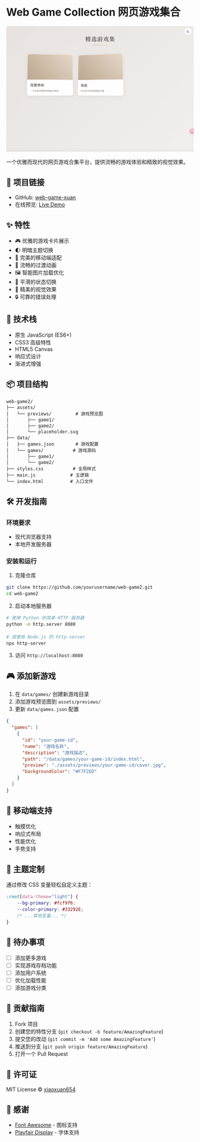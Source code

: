 # Web Game Collection 网页游戏集合

![Gaming Preview](./assets/previews/preview.png)

一个优雅而现代的网页游戏合集平台，提供流畅的游戏体验和精致的视觉效果。

## 🔗 项目链接

- GitHub: [web-game-xuan](https://github.com/xiaoxuan654/web-game-xuan)
- 在线预览: [Live Demo](https://xiaoxuan654.github.io/web-game-xuan)

## ✨ 特性

- 🎮 优雅的游戏卡片展示
- 🌓 明暗主题切换
- 📱 完美的移动端适配
- 🎯 流畅的过渡动画
- 🖼️ 智能图片加载优化
- 🔄 平滑的状态切换
- 💫 精美的视觉效果
- 🔒 可靠的错误处理

## 🚀 技术栈

- 原生 JavaScript (ES6+)
- CSS3 高级特性
- HTML5 Canvas
- 响应式设计
- 渐进式增强

## 📦 项目结构

```
web-game2/
├── assets/
│   └── previews/         # 游戏预览图
│       ├── game1/
│       ├── game2/
│       └── placeholder.svg
├── data/
│   ├── games.json        # 游戏配置
│   └── games/           # 游戏源码
│       ├── game1/
│       └── game2/
├── styles.css           # 全局样式
├── main.js             # 主逻辑
└── index.html          # 入口文件
```

## 🛠️ 开发指南

### 环境要求

- 现代浏览器支持
- 本地开发服务器

### 安装和运行

1. 克隆仓库
```bash
git clone https://github.com/yourusername/web-game2.git
cd web-game2
```

2. 启动本地服务器
```bash
# 使用 Python 的简单 HTTP 服务器
python -m http.server 8080

# 或使用 Node.js 的 http-server
npx http-server
```

3. 访问 `http://localhost:8080`

## 🎮 添加新游戏

1. 在 `data/games/` 创建新游戏目录
2. 添加游戏预览图到 `assets/previews/`
3. 更新 `data/games.json` 配置

```json
{
  "games": [
    {
      "id": "your-game-id",
      "name": "游戏名称",
      "description": "游戏描述",
      "path": "/data/games/your-game-id/index.html",
      "preview": "./assets/previews/your-game-id/cover.jpg",
      "backgroundColor": "#F7F2ED"
    }
  ]
}
```

## 📱 移动端支持

- 触摸优化
- 响应式布局
- 性能优化
- 手势支持

## 🎨 主题定制

通过修改 CSS 变量轻松自定义主题：

```css
:root[data-theme="light"] {
    --bg-primary: #fcf9f6;
    --color-primary: #33292E;
    /* ...其他变量... */
}
```

## 📝 待办事项

- [ ] 添加更多游戏
- [ ] 实现游戏存档功能
- [ ] 添加用户系统
- [ ] 优化加载性能
- [ ] 添加游戏分类

## 🤝 贡献指南

1. Fork 项目
2. 创建您的特性分支 (`git checkout -b feature/AmazingFeature`)
3. 提交您的改动 (`git commit -m 'Add some AmazingFeature'`)
4. 推送到分支 (`git push origin feature/AmazingFeature`)
5. 打开一个 Pull Request

## 📄 许可证

MIT License © [xiaoxuan654](https://github.com/xiaoxuan654)

## 🙏 感谢

- [Font Awesome](https://fontawesome.com/) - 图标支持
- [Playfair Display](https://fonts.google.com/specimen/Playfair+Display) - 字体支持
